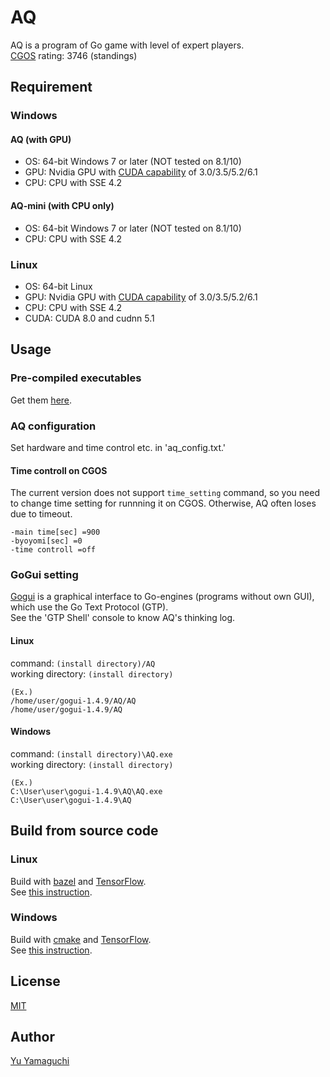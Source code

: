 # AQ

AQ is a program of Go game with level of expert players.  
[CGOS](http://www.yss-aya.com/cgos/19x19/standings.html) rating: 3746 (standings)  

## Requirement
### Windows
#### AQ (with GPU)
- OS: 64-bit Windows 7 or later (NOT tested on 8.1/10)  
- GPU: Nvidia GPU with [CUDA capability](https://developer.nvidia.com/cuda-gpus) of 3.0/3.5/5.2/6.1
- CPU: CPU with SSE 4.2  
#### AQ-mini (with CPU only)
- OS: 64-bit Windows 7 or later (NOT tested on 8.1/10)  
- CPU: CPU with SSE 4.2  
### Linux
- OS: 64-bit Linux  
- GPU: Nvidia GPU with [CUDA capability](https://developer.nvidia.com/cuda-gpus) of 3.0/3.5/5.2/6.1  
- CPU: CPU with SSE 4.2  
- CUDA: CUDA 8.0 and cudnn 5.1  

## Usage
### Pre-compiled executables
Get them [here](http://github.com/ymgaq/AQ/releases).  

### AQ configuration
Set hardware and time control etc. in 'aq_config.txt.'  
#### Time controll on CGOS
The current version does not support `time_setting` command, so you need to change time setting for runnning it on CGOS. Otherwise, AQ often loses due to timeout.  

```
-main time[sec] =900  
-byoyomi[sec] =0  
-time controll =off  
```

### GoGui setting
[Gogui](https://sourceforge.net/projects/gogui/files/gogui/1.4.9/) is a graphical interface to Go-engines (programs without own GUI), which use the Go Text Protocol (GTP).  
See the 'GTP Shell' console to know AQ's thinking log.  
#### Linux
command: `(install directory)/AQ`  
working directory: `(install directory)`  

```
(Ex.)  
/home/user/gogui-1.4.9/AQ/AQ  
/home/user/gogui-1.4.9/AQ  
```

#### Windows
command: `(install directory)\AQ.exe`  
working directory: `(install directory)`  

```
(Ex.)  
C:\User\user\gogui-1.4.9\AQ\AQ.exe  
C:\User\user\gogui-1.4.9\AQ  
```

## Build from source code
### Linux
Build with [bazel](https://bazel.build/) and [TensorFlow](https://www.tensorflow.org/).  
See [this instruction](https://medium.com/jim-fleming/loading-a-tensorflow-graph-with-the-c-api-4caaff88463f).  
### Windows
Build with [cmake](https://cmake.org/) and [TensorFlow](https://www.tensorflow.org/).  
See [this instruction](https://joe-antognini.github.io/machine-learning/windows-tf-project).  

## License
[MIT](https://github.com/ymgaq/AQ/blob/master/LICENSE.txt)

## Author
[Yu Yamaguchi](https://twitter.com/ymg_aq)
